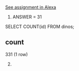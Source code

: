 [See assignment in Alexa](https://alexa.bitmaker.co/cohorts/72/assignments/2247/latest)

1. ANSWER = 31

SELECT COUNT(id) FROM dinos;

count
-------
  331
(1 row)


2. 
